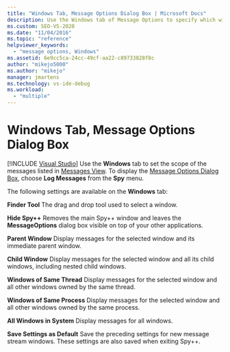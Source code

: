 ```yaml
---
title: "Windows Tab, Message Options Dialog Box | Microsoft Docs"
description: Use the Windows tab of Message Options to specify which windows have their messages displayed. See this article for descriptions of the settings.
ms.custom: SEO-VS-2020
ms.date: "11/04/2016"
ms.topic: "reference"
helpviewer_keywords:
  - "message options, Windows"
ms.assetid: 6e9cc5ca-24cc-49cf-aa22-c89733828f8c
author: "mikejo5000"
ms.author: "mikejo"
manager: jmartens
ms.technology: vs-ide-debug
ms.workload:
  - "multiple"
---
```

# Windows Tab, Message Options Dialog Box

 [!INCLUDE [Visual Studio](~/includes/applies-to-version/vs-windows-only.md)]
Use the **Windows** tab to set the scope of the messages listed in [Messages View](../debugger/messages-view.md). To display the [Message Options Dialog Box](../debugger/message-options-dialog-box.md), choose **Log Messages** from the **Spy** menu.

 The following settings are available on the **Windows** tab:

 **Finder Tool**
 The drag and drop tool used to select a window.

 **Hide Spy++**
 Removes the main Spy++ window and leaves the **MessageOptions** dialog box visible on top of your other applications.

 **Parent Window**
 Display messages for the selected window and its immediate parent window.

 **Child Window**
 Display messages for the selected window and all its child windows, including nested child windows.

 **Windows of Same Thread**
 Display messages for the selected window and all other windows owned by the same thread.

 **Windows of Same Process**
 Display messages for the selected window and all other windows owned by the same process.

 **All Windows in System**
 Display messages for all windows.

 **Save Settings as Default**
 Save the preceding settings for new message stream windows. These settings are also saved when exiting Spy++.